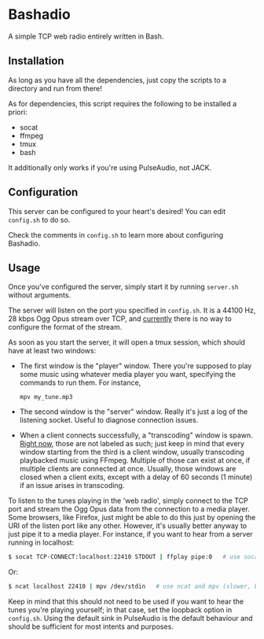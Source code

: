 # Bashadio

A simple TCP web radio entirely written in Bash.

## Installation

As long as you have all the dependencies, just copy the scripts to a directory and run from there!

As for dependencies, this script requires the following to be installed a priori:

 * socat
 * ffmpeg
 * tmux
 * bash

It additionally only works if you're using PulseAudio, not JACK.

## Configuration

This server can be configured to your heart's desired! You can edit `config.sh` to do so.

Check the comments in `config.sh` to learn more about configuring Bashadio.

## Usage

Once you've configured the server, simply start it by running `server.sh` without arguments.

The server will listen on the port you specified in `config.sh`. It is a 44100 Hz, 28 kbps Ogg
Opus stream over TCP, and [currently](ROADMAP.md) there is no way to configure the format of the stream.

As soon as you start the server, it will open a tmux session, which should have at least two windows:

* The first window is the "player" window. There you're supposed to play some music using whatever
  media player you want, specifying the commands to run them. For instance,

  ```
  mpv my_tune.mp3
  ```

* The second window is the "server" window. Really it's just a log of the listening socket. Useful
  to diagnose connection issues.

* When a client connects successfully, a "transcoding" window is spawn. [Right now](ROADMAP.md), those
  are not labeled as such; just keep in mind that every window starting from the third is a client window,
  usually transcoding playbacked music using FFmpeg. Multiple of those can exist at once, if multiple clients
  are connected at once. Usually, those windows are closed when a client exits, except with a delay of 60
  seconds (1 minute) if an issue arises in transcoding.

To listen to the tunes playing in the 'web radio', simply connect to the TCP port and stream the Ogg Opus
data from the connection to a media player. Some browsers, like Firefox, just might be able to do this
just by opening the URI of the listen port like any other. However, it's usually better anyway to just
pipe it to a media player. For instance, if you want to hear from a server running in localhost:

```sh
$ socat TCP-CONNECT:localhost:22410 STDOUT | ffplay pipe:0   # use socat and ffplay (recommended)
```

Or:

```sh
$ ncat localhost 22410 | mpv /dev/stdin   # use ncat and mpv (slower, but more straightforward to type)
```

Keep in mind that this should not need to be used if you want to hear the tunes you're playing yourself;
in that case, set the loopback option in `config.sh`. Using the default sink in PulseAudio is the default
behaviour and should be sufficient for most intents and purposes.
